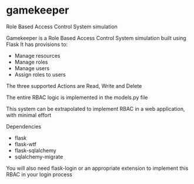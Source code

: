 # gamekeeper
Role Based Access Control System simulation

Gamekeeper is a Role Based Access Control System simulation built using Flask
It has provisions to:
- Manage resources
- Manage roles
- Manage users
- Assign roles to users

The three supported Actions are Read, Write and Delete

The entire RBAC logic is implemented in the models.py file

This system can be extrapolated to implement RBAC in a web application, with minimal effort

Dependencies
- flask
- flask-wtf
- flask-sqlalchemy
- sqlalchemy-migrate

You will also need flask-login or an appropriate extension to implement this RBAC in your login process
